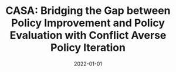 ---
title: "CASA: Bridging the Gap between Policy Improvement and Policy Evaluation with Conflict Averse Policy Iteration"
collection: publications
permalink: /publication/2022-01-01-CASA-Bridging-the-Gap-between-Policy-Improvement-and-Policy-Evaluation-with-Conflict-Averse-Policy-Iteration
date: 2022-01-01
venue: 'In the proceedings of Deep Reinforcement Learning Workshop NeurIPS 2022'
paperurl: 'https://arxiv.org/abs/2105.03923.html'
citation: ' Changnan Xiao,  Haosen Shi,  Jiajun Fan,  Shihong Deng,  Haiyan Yin, &quot;CASA: Bridging the Gap between Policy Improvement and Policy Evaluation with Conflict Averse Policy Iteration.&quot; In the proceedings of Deep Reinforcement Learning Workshop NeurIPS 2022, 2022.'
---